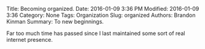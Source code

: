 Title: Becoming organized.
Date: 2016-01-09 3:36 PM
Modified: 2016-01-09 3:36
Category: None
Tags: Organization
Slug: organized
Authors: Brandon Kinman
Summary: To new beginnings.

Far too much time has passed since I last maintained some sort of real internet presence.
